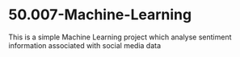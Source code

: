 # 50.007-Machine-Learning
This is a simple Machine Learning project which analyse sentiment information associated with social media data 
